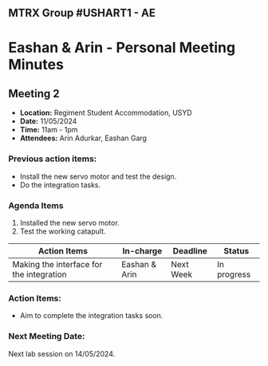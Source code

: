 
## MTRX Group #USHART1 - AE 
#  Eashan & Arin - Personal Meeting Minutes 

## Meeting 2
- **Location:** Regiment Student Accommodation, USYD 
- **Date:** 11/05/2024
- **Time:** 11am - 1pm
- **Attendees:** Arin Adurkar, Eashan Garg

### Previous action items:
- Install the new servo motor and test the design.
- Do the integration tasks.
    
### Agenda Items 
1. Installed the new servo motor.
2. Test the working catapult.

|Action Items|In-charge|Deadline|Status|
|------------|------|--------|------|
|Making the interface for the integration|Eashan & Arin|Next Week|In progress|

### Action Items:
- Aim to complete the integration tasks soon.

### Next Meeting Date:
Next lab session on 14/05/2024.
